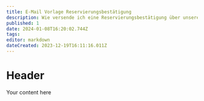 ```yaml
---
title: E-Mail Vorlage Reservierungsbestätigung
description: Wie versende ich eine Reservierungsbestätigung über unsere Outlook Vorlage
published: 1
date: 2024-01-08T16:20:02.744Z
tags: 
editor: markdown
dateCreated: 2023-12-19T16:11:16.011Z
---
```


# Header
Your content here